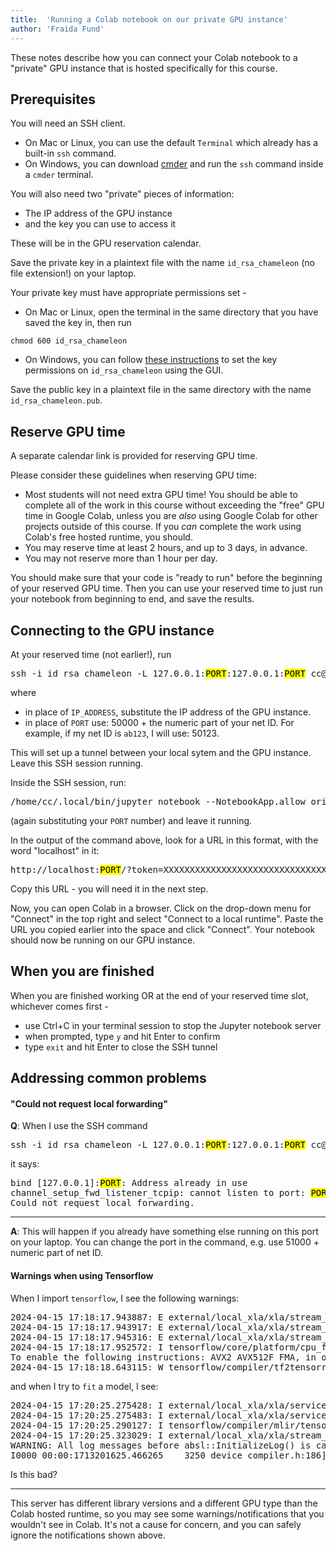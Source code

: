```yaml
---
title:  'Running a Colab notebook on our private GPU instance'
author: 'Fraida Fund'
---
```


These notes describe how you can connect your Colab notebook to a "private" GPU instance that is hosted specifically for this course.

## Prerequisites

You will need an SSH client.

* On Mac or Linux, you can use the default `Terminal` which already has a built-in `ssh` command.
* On Windows, you can download [cmder](https://cmder.app/) and run the `ssh` command inside a `cmder` terminal.

You will also need two "private" pieces of information:

* The IP address of the GPU instance
* and the key you can use to access it

These will be in the GPU reservation calendar. 

Save the private key in a plaintext file with the name `id_rsa_chameleon` (no file extension!) on your laptop.

Your private key must have appropriate permissions set - 

* On Mac or Linux, open the terminal in the same directory that you have saved the key in, then run

```
chmod 600 id_rsa_chameleon
```

* On Windows, you can follow [these instructions](https://superuser.com/a/1296046) to set the key permissions on `id_rsa_chameleon` using the GUI.

Save the public key in a plaintext file in the same directory with the name `id_rsa_chameleon.pub`.

## Reserve GPU time

A separate calendar link is provided for reserving GPU time.

Please consider these guidelines when reserving GPU time:

* Most students will not need extra GPU time! You should be able to complete all of the work in this course without exceeding the "free" GPU time in Google Colab, unless you are *also* using Google Colab for other projects outside of this course. If you *can* complete the work using Colab's free hosted runtime, you should.
* You may reserve time at least 2 hours, and up to 3 days, in advance.
* You may not reserve more than 1 hour per day.

You should make sure that your code is "ready to run" before the beginning of your reserved GPU time. Then you can use your reserved time to just run your notebook from beginning to end, and save the results.

## Connecting to the GPU instance

At your reserved time (not earlier!), run


<pre>
ssh -i id_rsa_chameleon -L 127.0.0.1:<mark>PORT</mark>:127.0.0.1:<mark>PORT</mark> cc@<mark>IP_ADDRESS</mark>
</pre>

where 

* in place of `IP_ADDRESS`, substitute the IP address of the GPU instance.
* in place of `PORT` use: 50000 + the numeric part of your net ID. For example, if my net ID is `ab123`, I will use: 50123.

This will set up a tunnel between your local sytem and the GPU instance. Leave this SSH session running.

Inside the SSH session, run:

<pre>
/home/cc/.local/bin/jupyter notebook --NotebookApp.allow_origin='https://colab.research.google.com' --port=<mark>PORT</mark> --NotebookApp.port_retries=0
</pre>

(again substituting your `PORT` number) and leave it running. 

In the output of the command above, look for a URL in this format, with the word "localhost" in it:

<pre>
http://localhost:<mark>PORT</mark>/?token=XXXXXXXXXXXXXXXXXXXXXXXXXXXXXXXXX
</pre>

Copy this URL - you will need it in the next step.

Now, you can open Colab in a browser. Click on the drop-down menu for "Connect" in the top right and select "Connect to a local runtime". Paste the URL you copied earlier into the space and click "Connect". Your notebook should now be running on our GPU instance.

## When you are finished

When you are finished working OR at the end of your reserved time slot, whichever comes first - 

* use Ctrl+C in your terminal session to stop the Jupyter notebook server
* when prompted, type `y` and hit Enter to confirm
* type `exit` and hit Enter to close the SSH tunnel

## Addressing common problems


#### "Could not request local forwarding"

**Q**: When I use the SSH command

<pre>
ssh -i id_rsa_chameleon -L 127.0.0.1:<mark>PORT</mark>:127.0.0.1:<mark>PORT</mark> cc@IP_ADDRESS
</pre>

it says:

<pre>
bind [127.0.0.1]:<mark>PORT</mark>: Address already in use
channel_setup_fwd_listener_tcpip: cannot listen to port: <mark>PORT</mark>
Could not request local forwarding.
</pre>

---

**A**: This will happen if you already have something else running on this port on your laptop. You can change the port in the command, e.g. use 51000 + numeric part of net ID. 



#### Warnings when using Tensorflow


When I import `tensorflow`, I see the following warnings:

<pre>
2024-04-15 17:18:17.943887: E external/local_xla/xla/stream_executor/cuda/cuda_dnn.cc:9261] Unable to register cuDNN factory: Attempting to register factory for plugin cuDNN when one has already been registered
2024-04-15 17:18:17.943917: E external/local_xla/xla/stream_executor/cuda/cuda_fft.cc:607] Unable to register cuFFT factory: Attempting to register factory for plugin cuFFT when one has already been registered
2024-04-15 17:18:17.945316: E external/local_xla/xla/stream_executor/cuda/cuda_blas.cc:1515] Unable to register cuBLAS factory: Attempting to register factory for plugin cuBLAS when one has already been registered
2024-04-15 17:18:17.952572: I tensorflow/core/platform/cpu_feature_guard.cc:182] This TensorFlow binary is optimized to use available CPU instructions in performance-critical operations.
To enable the following instructions: AVX2 AVX512F FMA, in other operations, rebuild TensorFlow with the appropriate compiler flags.
2024-04-15 17:18:18.643115: W tensorflow/compiler/tf2tensorrt/utils/py_utils.cc:38] TF-TRT Warning: Could not find TensorRT
</pre>

and when I try to `fit` a model, I see:

<pre>
2024-04-15 17:20:25.275428: I external/local_xla/xla/service/service.cc:168] XLA service 0x7fe430337610 initialized for platform CUDA (this does not guarantee that XLA will be used). Devices:
2024-04-15 17:20:25.275483: I external/local_xla/xla/service/service.cc:176]   StreamExecutor device (0): Quadro RTX 6000, Compute Capability 7.5
2024-04-15 17:20:25.290127: I tensorflow/compiler/mlir/tensorflow/utils/dump_mlir_util.cc:269] disabling MLIR crash reproducer, set env var `MLIR_CRASH_REPRODUCER_DIRECTORY` to enable.
2024-04-15 17:20:25.323029: I external/local_xla/xla/stream_executor/cuda/cuda_dnn.cc:454] Loaded cuDNN version 8907
WARNING: All log messages before absl::InitializeLog() is called are written to STDERR
I0000 00:00:1713201625.466265    3250 device_compiler.h:186] Compiled cluster using XLA!  This line is logged at most once for the lifetime of the process.
</pre>

Is this bad?

---

This server has different library versions and a different GPU type than the Colab hosted runtime, so you may see some warnings/notifications that you wouldn't see in Colab. It's not a cause for concern, and you can safely ignore the notifications shown above.

